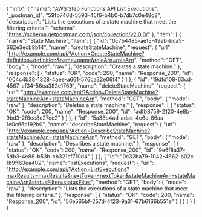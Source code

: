 {
  "info": {
    "name": "AWS Step Functions API List Executions",
    "_postman_id": "59fb746d-5593-45f6-b4b0-b7db7c0e48c8",
    "description": "Lists the executions of a state machine that meet the filtering criteria.",
    "schema": "https://schema.getpostman.com/json/collection/v2.0.0/"
  },
  "item": [
    {
      "name": "State Machine",
      "item": [
        {
          "id": "0c7b4485-ae15-49eb-bca5-662e3ecb8b14",
          "name": "createStateMachine",
          "request": {
            "url": "http://example.com/api/?Action=CreateStateMachine?definition=definition&name=name&roleArn=roleArn",
            "method": "GET",
            "body": {
              "mode": "raw"
            },
            "description": "Creates a state machine."
          },
          "response": [
            {
              "status": "OK",
              "code": 200,
              "name": "Response_200",
              "id": "004c4b38-1328-4aee-a661-576ca32e06f4"
            }
          ]
        },
        {
          "id": "19dfd108-63cd-4567-af34-56ca382e1769",
          "name": "deleteStateMachine",
          "request": {
            "url": "http://example.com/api/?Action=DeleteStateMachine?stateMachineArn=stateMachineArn",
            "method": "GET",
            "body": {
              "mode": "raw"
            },
            "description": "Deletes a state machine."
          },
          "response": [
            {
              "status": "OK",
              "code": 200,
              "name": "Response_200",
              "id": "adfb8759-2120-4e8b-9bd3-2f8ec8e27cc2"
            }
          ]
        },
        {
          "id": "5a38b4ad-adae-4c6e-86aa-1e0c66c192b0",
          "name": "describeStateMachine",
          "request": {
            "url": "http://example.com/api/?Action=DescribeStateMachine?stateMachineArn=stateMachineArn",
            "method": "GET",
            "body": {
              "mode": "raw"
            },
            "description": "Describes a state machine."
          },
          "response": [
            {
              "status": "OK",
              "code": 200,
              "name": "Response_200",
              "id": "9e6f8a37-5db3-4e88-b53b-cb321cf710d4"
            }
          ]
        },
        {
          "id": "0c32ba79-1042-4662-b02c-1b9ff63ea402",
          "name": "listExecutions",
          "request": {
            "url": "http://example.com/api/?Action=ListExecutions?maxResults=maxResults&nextToken=nextToken&stateMachineArn=stateMachineArn&statusFilter=statusFilter",
            "method": "GET",
            "body": {
              "mode": "raw"
            },
            "description": "Lists the executions of a state machine that meet the filtering criteria."
          },
          "response": [
            {
              "status": "OK",
              "code": 200,
              "name": "Response_200",
              "id": "56e565bf-257d-4f23-9a31-67b6166b551e"
            }
          ]
        }
      ]
    }
  ]
}